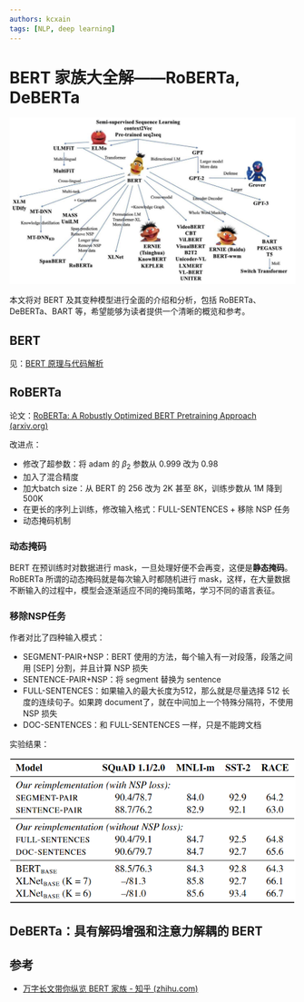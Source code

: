 ```yaml
---
authors: kcxain
tags: [NLP, deep learning]
---
```


# BERT 家族大全解——RoBERTa, DeBERTa

![](./assets/1686580600888.jpeg)

<!--truncate-->

本文将对 BERT 及其变种模型进行全面的介绍和分析，包括 RoBERTa、DeBERTa、BART 等，希望能够为读者提供一个清晰的概览和参考。

## BERT

见：[BERT 原理与代码解析](/blog/2022/11/04/bert-code)

## RoBERTa

论文：[RoBERTa: A Robustly Optimized BERT Pretraining Approach (arxiv.org)](https://arxiv.org/abs/1907.11692)

改进点：

- 修改了超参数：将 adam 的 $\beta_2$ 参数从 0.999 改为 0.98
- 加入了混合精度
- 加大batch size：从 BERT 的 256 改为 2K 甚至 8K，训练步数从 1M 降到 500K
- 在更长的序列上训练，修改输入格式：FULL-SENTENCES + 移除 NSP 任务
- 动态掩码机制

### 动态掩码

BERT 在预训练时对数据进行 mask，一旦处理好便不会再变，这便是**静态掩码**。RoBERTa 所谓的动态掩码就是每次输入时都随机进行 mask，这样，在大量数据不断输入的过程中，模型会逐渐适应不同的掩码策略，学习不同的语言表征。

### 移除NSP任务

作者对比了四种输入模式：

- SEGMENT-PAIR+NSP：BERT 使用的方法，每个输入有一对段落，段落之间用 [SEP] 分割，并且计算 NSP 损失
- SENTENCE-PAIR+NSP：将 segment 替换为 sentence
- FULL-SENTENCES：如果输入的最大长度为512，那么就是尽量选择 512 长度的连续句子。如果跨 document了，就在中间加上一个特殊分隔符，不使用 NSP 损失
- DOC-SENTENCES：和 FULL-SENTENCES 一样，只是不能跨文档

实验结果：

![](./assets/image-20230613003736967.png)

## DeBERTa：具有解码增强和注意力解耦的 BERT



## 参考

- [万字长文带你纵览 BERT 家族 - 知乎 (zhihu.com)](https://zhuanlan.zhihu.com/p/145119424)

